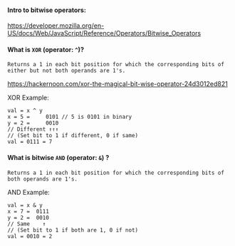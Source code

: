 #### Intro to bitwise operators:

https://developer.mozilla.org/en-US/docs/Web/JavaScript/Reference/Operators/Bitwise_Operators

#### What is `XOR` (operator: `^`)? 
`Returns a 1 in each bit position for which the corresponding bits of either but not both operands are 1's.`

https://hackernoon.com/xor-the-magical-bit-wise-operator-24d3012ed821

XOR Example:
```
val = x ^ y
x = 5 =     0101 // 5 is 0101 in binary
y = 2 =     0010
// Different ↑↑↑
// (Set bit to 1 if different, 0 if same)
val = 0111 = 7
```

#### What is bitwise `AND` (operator: `&`) ?

`Returns a 1 in each bit position for which the corresponding bits of both operands are 1's.`

AND Example:
```
val = x & y
x = 7 =  0111
y = 2 =  0010
// Same    ↑
// (Set bit to 1 if both are 1, 0 if not)
val = 0010 = 2
```